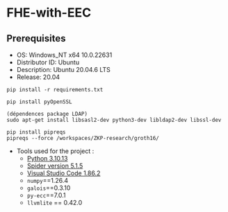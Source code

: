 # FHE-with-EEC

## Prerequisites
* OS: Windows_NT x64 10.0.22631
* Distributor ID: Ubuntu
* Description:    Ubuntu 20.04.6 LTS
* Release:        20.04

```
pip install -r requirements.txt
```
```
pip install pyOpenSSL

(dépendences package LDAP) 
sudo apt-get install libsasl2-dev python3-dev libldap2-dev libssl-dev
```
```
pip install pipreqs
pipreqs --force /workspaces/ZKP-research/groth16/
```

* Tools used for the project :
    * [Python 3.10.13](https://www.python.org/downloads/release/python-31013/)
    * [Spider version 5.1.5](https://www.spyder-ide.org/)
    * [Visual Studio Code 1.86.2](https://code.visualstudio.com/download)
    * `numpy`==1.26.4
    * `galois`==0.3.10
    * `py-ecc`==7.0.1
    * `llvmlite` == 0.42.0
 
  
